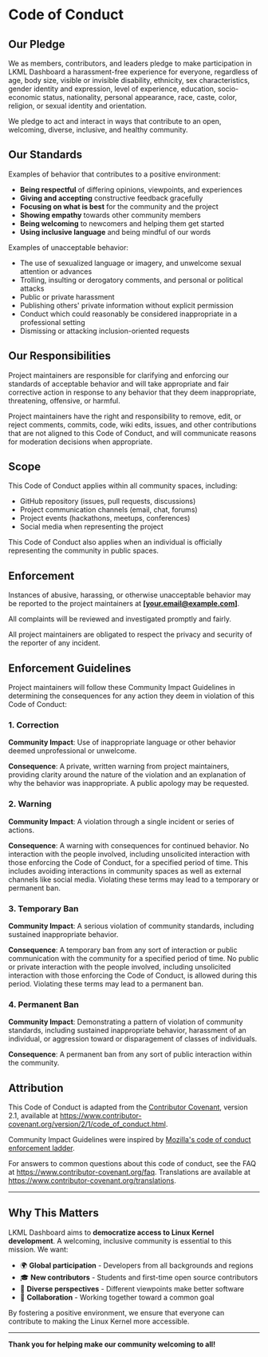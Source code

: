 # Code of Conduct

## Our Pledge

We as members, contributors, and leaders pledge to make participation in LKML Dashboard a harassment-free experience for everyone, regardless of age, body size, visible or invisible disability, ethnicity, sex characteristics, gender identity and expression, level of experience, education, socio-economic status, nationality, personal appearance, race, caste, color, religion, or sexual identity and orientation.

We pledge to act and interact in ways that contribute to an open, welcoming, diverse, inclusive, and healthy community.

## Our Standards

Examples of behavior that contributes to a positive environment:

* **Being respectful** of differing opinions, viewpoints, and experiences
* **Giving and accepting** constructive feedback gracefully
* **Focusing on what is best** for the community and the project
* **Showing empathy** towards other community members
* **Being welcoming** to newcomers and helping them get started
* **Using inclusive language** and being mindful of our words

Examples of unacceptable behavior:

* The use of sexualized language or imagery, and unwelcome sexual attention or advances
* Trolling, insulting or derogatory comments, and personal or political attacks
* Public or private harassment
* Publishing others' private information without explicit permission
* Conduct which could reasonably be considered inappropriate in a professional setting
* Dismissing or attacking inclusion-oriented requests

## Our Responsibilities

Project maintainers are responsible for clarifying and enforcing our standards of acceptable behavior and will take appropriate and fair corrective action in response to any behavior that they deem inappropriate, threatening, offensive, or harmful.

Project maintainers have the right and responsibility to remove, edit, or reject comments, commits, code, wiki edits, issues, and other contributions that are not aligned to this Code of Conduct, and will communicate reasons for moderation decisions when appropriate.

## Scope

This Code of Conduct applies within all community spaces, including:

- GitHub repository (issues, pull requests, discussions)
- Project communication channels (email, chat, forums)
- Project events (hackathons, meetups, conferences)
- Social media when representing the project

This Code of Conduct also applies when an individual is officially representing the community in public spaces.

## Enforcement

Instances of abusive, harassing, or otherwise unacceptable behavior may be reported to the project maintainers at **[your.email@example.com]**.

All complaints will be reviewed and investigated promptly and fairly.

All project maintainers are obligated to respect the privacy and security of the reporter of any incident.

## Enforcement Guidelines

Project maintainers will follow these Community Impact Guidelines in determining the consequences for any action they deem in violation of this Code of Conduct:

### 1. Correction

**Community Impact**: Use of inappropriate language or other behavior deemed unprofessional or unwelcome.

**Consequence**: A private, written warning from project maintainers, providing clarity around the nature of the violation and an explanation of why the behavior was inappropriate. A public apology may be requested.

### 2. Warning

**Community Impact**: A violation through a single incident or series of actions.

**Consequence**: A warning with consequences for continued behavior. No interaction with the people involved, including unsolicited interaction with those enforcing the Code of Conduct, for a specified period of time. This includes avoiding interactions in community spaces as well as external channels like social media. Violating these terms may lead to a temporary or permanent ban.

### 3. Temporary Ban

**Community Impact**: A serious violation of community standards, including sustained inappropriate behavior.

**Consequence**: A temporary ban from any sort of interaction or public communication with the community for a specified period of time. No public or private interaction with the people involved, including unsolicited interaction with those enforcing the Code of Conduct, is allowed during this period. Violating these terms may lead to a permanent ban.

### 4. Permanent Ban

**Community Impact**: Demonstrating a pattern of violation of community standards, including sustained inappropriate behavior, harassment of an individual, or aggression toward or disparagement of classes of individuals.

**Consequence**: A permanent ban from any sort of public interaction within the community.

## Attribution

This Code of Conduct is adapted from the [Contributor Covenant](https://www.contributor-covenant.org), version 2.1, available at https://www.contributor-covenant.org/version/2/1/code_of_conduct.html.

Community Impact Guidelines were inspired by [Mozilla's code of conduct enforcement ladder](https://github.com/mozilla/diversity).

For answers to common questions about this code of conduct, see the FAQ at https://www.contributor-covenant.org/faq. Translations are available at https://www.contributor-covenant.org/translations.

---

## Why This Matters

LKML Dashboard aims to **democratize access to Linux Kernel development**. A welcoming, inclusive community is essential to this mission. We want:

- 🌍 **Global participation** - Developers from all backgrounds and regions
- 🎓 **New contributors** - Students and first-time open source contributors
- 🌈 **Diverse perspectives** - Different viewpoints make better software
- 🤝 **Collaboration** - Working together toward a common goal

By fostering a positive environment, we ensure that everyone can contribute to making the Linux Kernel more accessible.

---

**Thank you for helping make our community welcoming to all!**
